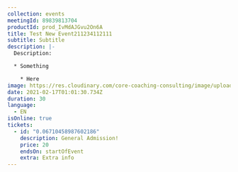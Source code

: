 ```yaml
---
collection: events
meetingId: 89839813704
productId: prod_IvMdAJGvu2On6A
title: Test New Event211234112111
subtitle: Subtitle
description: |-
  Description:

  * Something

    * Here
image: https://res.cloudinary.com/core-coaching-consulting/image/upload/v1600804098/ariel-pilotto-a-l0rMCZh2o-unsplash_h5qyvr.jpg
date: 2021-02-17T01:01:30.734Z
duration: 30
language:
  - EN
isOnline: true
tickets:
  - id: "0.06710458987602186"
    description: General Admission!
    price: 20
    endsOn: startOfEvent
    extra: Extra info
---
```


